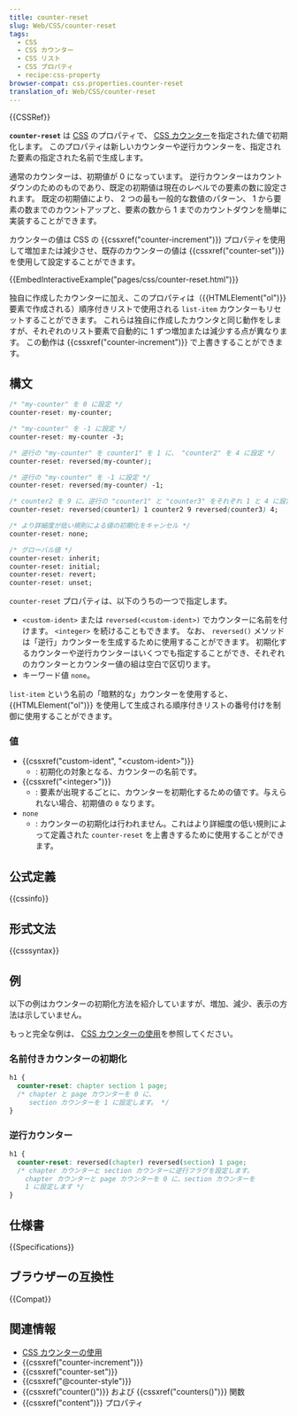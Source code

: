 ```yaml
---
title: counter-reset
slug: Web/CSS/counter-reset
tags:
  - CSS
  - CSS カウンター
  - CSS リスト
  - CSS プロパティ
  - recipe:css-property
browser-compat: css.properties.counter-reset
translation_of: Web/CSS/counter-reset
---
```

{{CSSRef}}

**`counter-reset`** は [CSS](/ja/docs/Web/CSS) のプロパティで、 [CSS カウンター](/ja/docs/Web/CSS/CSS_Counter_Styles/Using_CSS_counters)を指定された値で初期化します。
このプロパティは新しいカウンターや逆行カウンターを、指定された要素の指定された名前で生成します。

通常のカウンターは、初期値が 0 になっています。
逆行カウンターはカウントダウンのためのものであり、既定の初期値は現在のレベルでの要素の数に設定されます。
既定の初期値により、 2 つの最も一般的な数値のパターン、 1 から要素の数までのカウントアップと、要素の数から 1 までのカウントダウンを簡単に実装することができます。

カウンターの値は CSS の {{cssxref("counter-increment")}} プロパティを使用して増加または減少させ、既存のカウンターの値は {{cssxref("counter-set")}} を使用して設定することができます。

{{EmbedInteractiveExample("pages/css/counter-reset.html")}}

独自に作成したカウンターに加え、このプロパティは（{{HTMLElement("ol")}} 要素で作成される）順序付きリストで使用される `list-item` カウンターもリセットすることができます。
これらは独自に作成したカウンタと同じ動作をしますが、それぞれのリスト要素で自動的に 1 ずつ増加または減少する点が異なります。
この動作は {{cssxref("counter-increment")}} で上書きすることができます。

## 構文

```css
/* "my-counter" を 0 に設定 */
counter-reset: my-counter;

/* "my-counter" を -1 に設定 */
counter-reset: my-counter -3;

/* 逆行の "my-counter" を counter1" を 1 に、 "counter2" を 4 に設定 */
counter-reset: reversed(my-counter);

/* 逆行の "my-counter" を -1 に設定 */
counter-reset: reversed(my-counter) -1;

/* counter2 を 9 に、逆行の "counter1" と "counter3" をそれぞれ 1 と 4 に設定*/
counter-reset: reversed(counter1) 1 counter2 9 reversed(counter3) 4;

/* より詳細度が低い規則による値の初期化をキャンセル */
counter-reset: none;

/* グローバル値 */
counter-reset: inherit;
counter-reset: initial;
counter-reset: revert;
counter-reset: unset;
```

`counter-reset` プロパティは、以下のうちの一つで指定します。

- `<custom-ident>` または `reversed(<custom-ident>)` でカウンターに名前を付けます。 `<integer>` を続けることもできます。
  なお、 `reversed()` メソッドは「逆行」カウンターを生成するために使用することができます。
  初期化するカウンターや逆行カウンターはいくつでも指定することができ、それぞれのカウンターとカウンター値の組は空白で区切ります。
- キーワード値 `none`。

`list-item` という名前の「暗黙的な」カウンターを使用すると、 {{HTMLElement("ol")}} を使用して生成される順序付きリストの番号付けを制御に使用することができます。

### 値

- {{cssxref("custom-ident", "&lt;custom-ident&gt;")}}
  - : 初期化の対象となる、カウンターの名前です。
- {{cssxref("&lt;integer&gt;")}}
  - : 要素が出現するごとに、カウンターを初期化するための値です。与えられない場合、初期値の `0` なります。
- `none`
  - : カウンターの初期化は行われません。これはより詳細度の低い規則によって定義された `counter-reset` を上書きするために使用することができます。

## 公式定義

{{cssinfo}}

## 形式文法

{{csssyntax}}

## 例

以下の例はカウンターの初期化方法を紹介していますが、増加、減少、表示の方法は示していません。

もっと完全な例は、 [CSS カウンターの使用](/ja/docs/Web/CSS/CSS_Counter_Styles/Using_CSS_counters)を参照してください。

### 名前付きカウンターの初期化

```css
h1 {
  counter-reset: chapter section 1 page;
  /* chapter と page カウンターを 0 に、
     section カウンターを 1 に設定します。 */
}
```

### 逆行カウンター

```css
h1 {
  counter-reset: reversed(chapter) reversed(section) 1 page;
  /* chapter カウンターと section カウンターに逆行フラグを設定します。
    chapter カウンターと page カウンターを 0 に、section カウンターを
    1 に設定します */
}
```

## 仕様書

{{Specifications}}

## ブラウザーの互換性

{{Compat}}

## 関連情報

- [CSS カウンターの使用](/ja/docs/Web/CSS/CSS_Counter_Styles/Using_CSS_counters)
- {{cssxref("counter-increment")}}
- {{cssxref("counter-set")}}
- {{cssxref("@counter-style")}}
- {{cssxref("counter()")}} および {{cssxref("counters()")}} 関数
- {{cssxref("content")}} プロパティ
